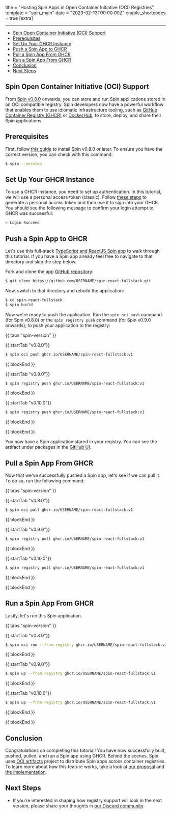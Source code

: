 title = "Hosting Spin Apps in Open Container Initiative (OCI) Registries"
template = "spin_main"
date = "2023-02-13T00:00:00Z"
enable_shortcodes = true
[extra]

---
- [Spin Open Container Initiative (OCI) Support](#spin-open-container-initiative-oci-support)
- [Prerequisites](#prerequisites)
- [Set Up Your GHCR Instance](#set-up-your-ghcr-instance)
- [Push a Spin App to GHCR](#push-a-spin-app-to-ghcr)
- [Pull a Spin App From GHCR](#pull-a-spin-app-from-ghcr)
- [Run a Spin App From GHCR](#run-a-spin-app-from-ghcr)
- [Conclusion](#conclusion)
- [Next Steps](#next-steps)

## Spin Open Container Initiative (OCI) Support

From [Spin v0.8.0](https://www.fermyon.com/blog/spin-v08) onwards, you can store and run Spin applications stored in an OCI compatible registry. Spin developers now have a powerful workflow that enables them to use idiomatic infrastructure tooling, such as [GitHub Container Registry (GHCR)](https://docs.github.com/en/packages/working-with-a-github-packages-registry/working-with-the-container-registry) or [DockerHub](https://hub.docker.com/), to store, deploy, and share their Spin applications. 

## Prerequisites

First, follow [this guide](./install.md) to install Spin v0.8.0 or later. To ensure you have the correct version, you can check with this command:

<!-- @selectiveCpy -->

```bash
$ spin --version
```

## Set Up Your GHCR Instance

To use a GHCR instance, you need to set up authentication. In this tutorial, we will use a personal access token (classic). Follow [these steps](https://docs.github.com/en/packages/working-with-a-github-packages-registry/working-with-the-container-registry#authenticating-with-a-personal-access-token-classic) to generate a personal access token and then use it to sign into your GHCR. You should see the following message to confirm your login attempt to GHCR was successful:

<!-- @nocpy -->

```bash
> Login Succeed
```

## Push a Spin App to GHCR

Let's use this full-stack [TypeScript and ReactJS Spin app](https://github.com/radu-matei/spin-react-fullstack) to walk through this tutorial. If you have a Spin app already feel free to navigate to that directory and skip the step below. 

Fork and clone the app [GitHub repository](https://github.com/radu-matei/spin-react-fullstack.git):

 <!-- @selectiveCpy -->

 ```bash
$ git clone https://github.com/USERNAME/spin-react-fullstack.git
```

Now, switch to that directory and rebuild the application:

 <!-- @selectiveCpy -->

 ```bash
$ cd spin-react-fullstack
$ spin build
```

Now we're ready to push the application. Run the `spin oci push` command (for Spin v0.8.0) or the `spin registry push` command (for Spin v0.9.0 onwards); to push your application to the registry: 

{{ tabs "spin-version" }}

{{ startTab "v0.8.0"}}

 <!-- @selectiveCpy -->

```bash
$ spin oci push ghcr.io/USERNAME/spin-react-fullstack:v1
```

{{ blockEnd }}

{{ startTab "v0.9.0"}}

 <!-- @selectiveCpy -->

 ```bash
$ spin registry push ghcr.io/USERNAME/spin-react-fullstack:v1
```

{{ blockEnd }}

{{ startTab "v0.10.0"}}

 <!-- @selectiveCpy -->

 ```bash
$ spin registry push ghcr.io/USERNAME/spin-react-fullstack:v1
```

{{ blockEnd }}

{{ blockEnd }}

You now have a Spin application stored in your registry. You can see the artifact under packages in the [GitHub UI](https://docs.github.com/en/packages/learn-github-packages/viewing-packages#viewing-a-repositorys-packages).

## Pull a Spin App From GHCR

Now that we've successfully pushed a Spin app, let's see if we can pull it. To do so, run the following command: 

{{ tabs "spin-version" }}

{{ startTab "v0.8.0"}}

 <!-- @selectiveCpy -->
 
 ```bash
$ spin oci pull ghcr.io/USERNAME/spin-react-fullstack:v1
```

{{ blockEnd }}

{{ startTab "v0.9.0"}}

 <!-- @selectiveCpy -->
 
 ```bash
$ spin registry pull ghcr.io/USERNAME/spin-react-fullstack:v1
```

{{ blockEnd }}

{{ startTab "v0.10.0"}}

 <!-- @selectiveCpy -->
 
 ```bash
$ spin registry pull ghcr.io/USERNAME/spin-react-fullstack:v1
```

{{ blockEnd }}

{{ blockEnd }}

## Run a Spin App From GHCR

Lastly, let's run this Spin application. 

{{ tabs "spin-version" }}

{{ startTab "v0.8.0"}}

 <!-- @selectiveCpy -->

 ```bash
$ spin oci run --from-registry ghcr.io/USERNAME/spin-react-fullstack:v1
```

{{ blockEnd }}

{{ startTab "v0.9.0"}}

<!-- @selectiveCpy -->

 ```bash
$ spin up --from-registry ghcr.io/USERNAME/spin-react-fullstack:v1
```

{{ blockEnd }}

{{ startTab "v0.10.0"}}

<!-- @selectiveCpy -->

 ```bash
$ spin up --from-registry ghcr.io/USERNAME/spin-react-fullstack:v1
```

{{ blockEnd }}

{{ blockEnd }}

## Conclusion

Congratulations on completing this tutorial! You have now successfully built, pushed, pulled, and run a Spin app using GHCR. Behind the scenes, Spin uses [OCI artifacts](https://github.com/opencontainers/artifacts) project to distribute Spin apps across container registries. To learn more about how this feature works, take a look at [our proposal](https://github.com/fermyon/spin/blob/main/docs/content/sips/008-using-oci-registries.md) and [the implementation](https://github.com/fermyon/spin/pull/1014). 

## Next Steps

- If you're interested in shaping how registry support will look in the next version, please share your thoughts in [our Discord community](https://discord.gg/AAFNfS7NGf)
